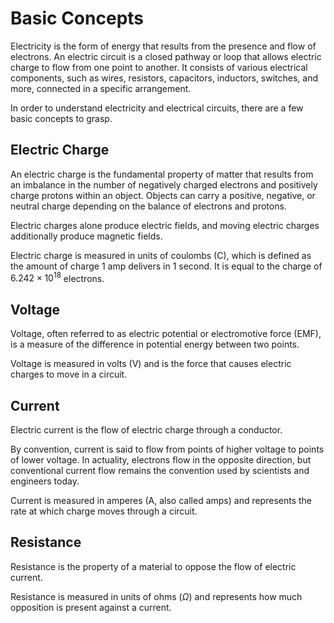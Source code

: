 # Basic Concepts

Electricity is the form of energy that results from the presence and flow of electrons. An electric circuit is a closed pathway or loop that allows electric charge to flow from one point to another. It consists of various electrical components, such as wires, resistors, capacitors, inductors, switches, and more, connected in a specific arrangement.

In order to understand electricity and electrical circuits, there are a few basic concepts to grasp.

## Electric Charge

An electric charge is the fundamental property of matter that results from an imbalance in the number of negatively charged electrons and positively charge protons within an object. Objects can carry a positive, negative, or neutral charge depending on the balance of electrons and protons.

Electric charges alone produce electric fields, and moving electric charges additionally produce magnetic fields.

Electric charge is measured in units of coulombs (C), which is defined as the amount of charge 1 amp delivers in 1 second. It is equal to the charge of $6.242 \times 10^{18}$ electrons.

## Voltage

Voltage, often referred to as electric potential or electromotive force (EMF), is a measure of the difference in potential energy between two points.

Voltage is measured in volts (V) and is the force that causes electric charges to move in a circuit.

## Current

Electric current is the flow of electric charge through a conductor.

By convention, current is said to flow from points of higher voltage to points of lower voltage. In actuality, electrons flow in the opposite direction, but conventional current flow remains the convention used by scientists and engineers today.

Current is measured in amperes (A, also called amps) and represents the rate at which charge moves through a circuit.

## Resistance

Resistance is the property of a material to oppose the flow of electric current.

Resistance is measured in units of ohms ($\Omega$) and represents how much opposition is present against a current.

